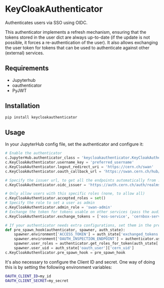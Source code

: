 # KeyCloakAuthenticator

Authenticates users via SSO using OIDC. 

This authenticator implements a refresh mechanism, ensuring that the tokens stored in the user dict are always up-to-date (if the update is not possible, it forces a re-authentication of the user). It also allows exchanging the user token for tokens that can be used to authenticate against other (external) services.


## Requirements

* Jupyterhub
* oauthenticator
* PyJWT

## Installation

```bash
pip install keycloakauthenticator
```

## Usage

In your JupyterHub config file, set the authenticator and configure it:

```python
# Enable the authenticator
c.JupyterHub.authenticator_class = 'keycloakauthenticator.KeyCloakAuthenticator'
c.KeyCloakAuthenticator.username_key = 'preferred_username'
c.KeyCloakAuthenticator.logout_redirect_uri = 'https://cern.ch/swan'
c.KeyCloakAuthenticator.oauth_callback_url = 'https://swan.cern.ch/hub/oauth_callback'

# Specify the issuer url, to get all the endpoints automatically from .well-known/openid-configuration
c.KeyCloakAuthenticator.oidc_issuer = 'https://auth.cern.ch/auth/realms/cern'

# Only allow users with this specific roles (none, to allow all)
c.KeyCloakAuthenticator.accepted_roles = set()
# Specify the role to set a user as admin
c.KeyCloakAuthenticator.admin_role = 'swan-admin'
# Exchange the token for tokens usable on other services (pass the audience/app id of the other services)
c.KeyCloakAuthenticator.exchange_tokens = ['eos-service', 'cernbox-service']

# If your authenticator needs extra configurations, set them in the pre-spawn hook
def pre_spawn_hook(authenticator, spawner, auth_state):
    spawner.environment['ACCESS_TOKEN'] = auth_state['exchanged_tokens']['eos-service']['access_token']
    spawner.environment['OAUTH_INSPECTION_ENDPOINT'] = authenticator.userdata_url.replace('https://', '')
    spawner.user_roles = authenticator.get_roles_for_token(auth_state['access_token'])
    spawner.user_uid = auth_state['oauth_user']['cern_uid']
c.KeyCloakAuthenticator.pre_spawn_hook = pre_spawn_hook
```

It's also necessary to configure the Client ID and secret. One way of doing this is by setting the following environment variables:

```bash
OAUTH_CLIENT_ID=my_id
OAUTH_CLIENT_SECRET=my_secret
```